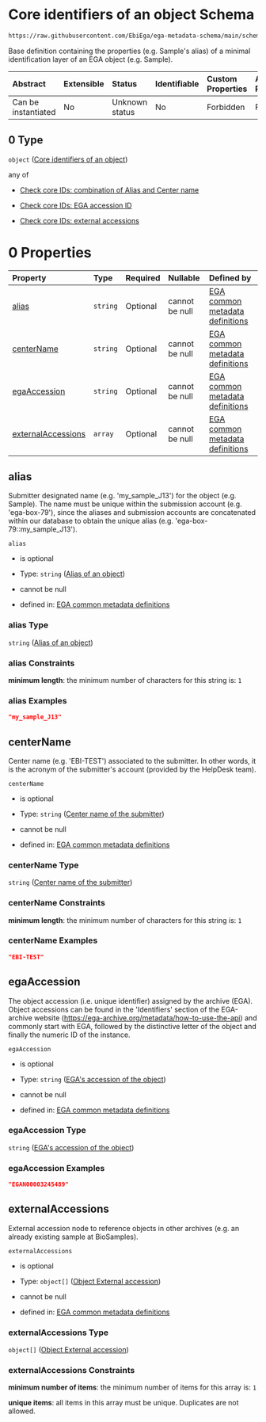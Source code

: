 # Core identifiers of an object Schema

```txt
https://raw.githubusercontent.com/EbiEga/ega-metadata-schema/main/schemas/EGA.protocol.json#/properties/objectId/allOf/0
```

Base definition containing the properties (e.g. Sample's alias) of a minimal identification layer of an EGA object (e.g. Sample).

| Abstract            | Extensible | Status         | Identifiable | Custom Properties | Additional Properties | Access Restrictions | Defined In                                                                       |
| :------------------ | :--------- | :------------- | :----------- | :---------------- | :-------------------- | :------------------ | :------------------------------------------------------------------------------- |
| Can be instantiated | No         | Unknown status | No           | Forbidden         | Forbidden             | none                | [EGA.protocol.json\*](../../../schemas/EGA.protocol.json "open original schema") |

## 0 Type

`object` ([Core identifiers of an object](ega-4-definitions-core-identifiers-of-an-object.md))

any of

*   [Check core IDs: combination of Alias and Center name](ega-4-definitions-core-identifiers-of-an-object-anyof-check-core-ids-combination-of-alias-and-center-name.md "check type definition")

*   [Check core IDs: EGA accession ID](ega-4-definitions-core-identifiers-of-an-object-anyof-check-core-ids-ega-accession-id.md "check type definition")

*   [Check core IDs: external accessions](ega-4-definitions-core-identifiers-of-an-object-anyof-check-core-ids-external-accessions.md "check type definition")

# 0 Properties

| Property                                  | Type     | Required | Nullable       | Defined by                                                                                                                                                                                                                                                                                 |
| :---------------------------------------- | :------- | :------- | :------------- | :----------------------------------------------------------------------------------------------------------------------------------------------------------------------------------------------------------------------------------------------------------------------------------------- |
| [alias](#alias)                           | `string` | Optional | cannot be null | [EGA common metadata definitions](ega-4-definitions-core-identifiers-of-an-object-properties-alias-of-an-object.md "https://raw.githubusercontent.com/EbiEga/ega-metadata-schema/main/schemas/EGA.common-definitions.json#/definitions/objectCoreId/properties/alias")                     |
| [centerName](#centername)                 | `string` | Optional | cannot be null | [EGA common metadata definitions](ega-4-definitions-core-identifiers-of-an-object-properties-center-name-of-the-submitter.md "https://raw.githubusercontent.com/EbiEga/ega-metadata-schema/main/schemas/EGA.common-definitions.json#/definitions/objectCoreId/properties/centerName")      |
| [egaAccession](#egaaccession)             | `string` | Optional | cannot be null | [EGA common metadata definitions](ega-4-definitions-core-identifiers-of-an-object-properties-egas-accession-of-the-object.md "https://raw.githubusercontent.com/EbiEga/ega-metadata-schema/main/schemas/EGA.common-definitions.json#/definitions/objectCoreId/properties/egaAccession")    |
| [externalAccessions](#externalaccessions) | `array`  | Optional | cannot be null | [EGA common metadata definitions](ega-4-definitions-core-identifiers-of-an-object-properties-external-accessions-array.md "https://raw.githubusercontent.com/EbiEga/ega-metadata-schema/main/schemas/EGA.common-definitions.json#/definitions/objectCoreId/properties/externalAccessions") |

## alias

Submitter designated name (e.g. 'my\_sample\_J13') for the object (e.g. Sample). The name must be unique within the submission account (e.g. 'ega-box-79'), since the aliases and submission accounts are concatenated within our database to obtain the unique alias (e.g. 'ega-box-79::my\_sample\_J13').

`alias`

*   is optional

*   Type: `string` ([Alias of an object](ega-4-definitions-core-identifiers-of-an-object-properties-alias-of-an-object.md))

*   cannot be null

*   defined in: [EGA common metadata definitions](ega-4-definitions-core-identifiers-of-an-object-properties-alias-of-an-object.md "https://raw.githubusercontent.com/EbiEga/ega-metadata-schema/main/schemas/EGA.common-definitions.json#/definitions/objectCoreId/properties/alias")

### alias Type

`string` ([Alias of an object](ega-4-definitions-core-identifiers-of-an-object-properties-alias-of-an-object.md))

### alias Constraints

**minimum length**: the minimum number of characters for this string is: `1`

### alias Examples

```json
"my_sample_J13"
```

## centerName

Center name (e.g. 'EBI-TEST') associated to the submitter. In other words, it is the acronym of the submitter's account (provided by the HelpDesk team).

`centerName`

*   is optional

*   Type: `string` ([Center name of the submitter](ega-4-definitions-core-identifiers-of-an-object-properties-center-name-of-the-submitter.md))

*   cannot be null

*   defined in: [EGA common metadata definitions](ega-4-definitions-core-identifiers-of-an-object-properties-center-name-of-the-submitter.md "https://raw.githubusercontent.com/EbiEga/ega-metadata-schema/main/schemas/EGA.common-definitions.json#/definitions/objectCoreId/properties/centerName")

### centerName Type

`string` ([Center name of the submitter](ega-4-definitions-core-identifiers-of-an-object-properties-center-name-of-the-submitter.md))

### centerName Constraints

**minimum length**: the minimum number of characters for this string is: `1`

### centerName Examples

```json
"EBI-TEST"
```

## egaAccession

The object accession (i.e. unique identifier) assigned by the archive (EGA). Object accessions can be found in the 'Identifiers' section of the EGA-archive website (<https://ega-archive.org/metadata/how-to-use-the-api>) and commonly start with EGA, followed by the distinctive letter of the object and finally the numeric ID of the instance.

`egaAccession`

*   is optional

*   Type: `string` ([EGA's accession of the object](ega-4-definitions-core-identifiers-of-an-object-properties-egas-accession-of-the-object.md))

*   cannot be null

*   defined in: [EGA common metadata definitions](ega-4-definitions-core-identifiers-of-an-object-properties-egas-accession-of-the-object.md "https://raw.githubusercontent.com/EbiEga/ega-metadata-schema/main/schemas/EGA.common-definitions.json#/definitions/objectCoreId/properties/egaAccession")

### egaAccession Type

`string` ([EGA's accession of the object](ega-4-definitions-core-identifiers-of-an-object-properties-egas-accession-of-the-object.md))

### egaAccession Examples

```json
"EGAN00003245489"
```

## externalAccessions

External accession node to reference objects in other archives (e.g. an already existing sample at BioSamples).

`externalAccessions`

*   is optional

*   Type: `object[]` ([Object External accession](ega-4-definitions-object-external-accession.md))

*   cannot be null

*   defined in: [EGA common metadata definitions](ega-4-definitions-core-identifiers-of-an-object-properties-external-accessions-array.md "https://raw.githubusercontent.com/EbiEga/ega-metadata-schema/main/schemas/EGA.common-definitions.json#/definitions/objectCoreId/properties/externalAccessions")

### externalAccessions Type

`object[]` ([Object External accession](ega-4-definitions-object-external-accession.md))

### externalAccessions Constraints

**minimum number of items**: the minimum number of items for this array is: `1`

**unique items**: all items in this array must be unique. Duplicates are not allowed.
